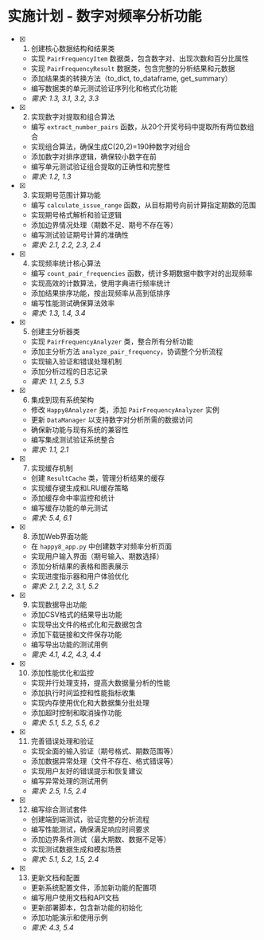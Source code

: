 # 实施计划 - 数字对频率分析功能

- [x] 1. 创建核心数据结构和结果类
  - 实现 `PairFrequencyItem` 数据类，包含数字对、出现次数和百分比属性
  - 实现 `PairFrequencyResult` 数据类，包含完整的分析结果和元数据
  - 添加结果类的转换方法（to_dict, to_dataframe, get_summary）
  - 编写数据类的单元测试验证序列化和格式化功能
  - _需求: 1.3, 3.1, 3.2, 3.3_

- [x] 2. 实现数字对提取和组合算法
  - 编写 `extract_number_pairs` 函数，从20个开奖号码中提取所有两位数组合
  - 实现组合算法，确保生成C(20,2)=190种数字对组合
  - 添加数字对排序逻辑，确保较小数字在前
  - 编写单元测试验证组合提取的正确性和完整性
  - _需求: 1.2, 1.3_

- [x] 3. 实现期号范围计算功能
  - 编写 `calculate_issue_range` 函数，从目标期号向前计算指定期数的范围
  - 实现期号格式解析和验证逻辑
  - 添加边界情况处理（期数不足、期号不存在等）
  - 编写测试验证期号计算的准确性
  - _需求: 2.1, 2.2, 2.3, 2.4_

- [x] 4. 实现频率统计核心算法
  - 编写 `count_pair_frequencies` 函数，统计多期数据中数字对的出现频率
  - 实现高效的计数算法，使用字典进行频率统计
  - 添加结果排序功能，按出现频率从高到低排序
  - 编写性能测试确保算法效率
  - _需求: 1.3, 1.4, 3.4_

- [x] 5. 创建主分析器类
  - 实现 `PairFrequencyAnalyzer` 类，整合所有分析功能
  - 添加主分析方法 `analyze_pair_frequency`，协调整个分析流程
  - 实现输入验证和错误处理机制
  - 添加分析过程的日志记录
  - _需求: 1.1, 2.5, 5.3_

- [x] 6. 集成到现有系统架构
  - 修改 `Happy8Analyzer` 类，添加 `PairFrequencyAnalyzer` 实例
  - 更新 `DataManager` 以支持数字对分析所需的数据访问
  - 确保新功能与现有系统的兼容性
  - 编写集成测试验证系统整合
  - _需求: 1.1, 2.1_

- [x] 7. 实现缓存机制
  - 创建 `ResultCache` 类，管理分析结果的缓存
  - 实现缓存键生成和LRU缓存策略
  - 添加缓存命中率监控和统计
  - 编写缓存功能的单元测试
  - _需求: 5.4, 6.1_

- [x] 8. 添加Web界面功能
  - 在 `happy8_app.py` 中创建数字对频率分析页面
  - 实现用户输入界面（期号输入、期数选择）
  - 添加分析结果的表格和图表展示
  - 实现进度指示器和用户体验优化
  - _需求: 2.1, 2.2, 3.1, 5.2_

- [x] 9. 实现数据导出功能
  - 添加CSV格式的结果导出功能
  - 实现导出文件的格式化和元数据包含
  - 添加下载链接和文件保存功能
  - 编写导出功能的测试用例
  - _需求: 4.1, 4.2, 4.3, 4.4_

- [x] 10. 添加性能优化和监控
  - 实现并行处理支持，提高大数据量分析的性能
  - 添加执行时间监控和性能指标收集
  - 实现内存使用优化和大数据集分批处理
  - 添加超时控制和取消操作功能
  - _需求: 5.1, 5.2, 5.5, 6.2_

- [x] 11. 完善错误处理和验证
  - 实现全面的输入验证（期号格式、期数范围等）
  - 添加数据异常处理（文件不存在、格式错误等）
  - 实现用户友好的错误提示和恢复建议
  - 编写异常处理的测试用例
  - _需求: 2.5, 1.5, 2.4_

- [x] 12. 编写综合测试套件
  - 创建端到端测试，验证完整的分析流程
  - 编写性能测试，确保满足响应时间要求
  - 添加边界条件测试（最大期数、数据不足等）
  - 实现测试数据生成和模拟场景
  - _需求: 5.1, 5.2, 1.5, 2.4_

- [x] 13. 更新文档和配置
  - 更新系统配置文件，添加新功能的配置项
  - 编写用户使用文档和API文档
  - 更新部署脚本，包含新功能的初始化
  - 添加功能演示和使用示例
  - _需求: 4.3, 5.4_